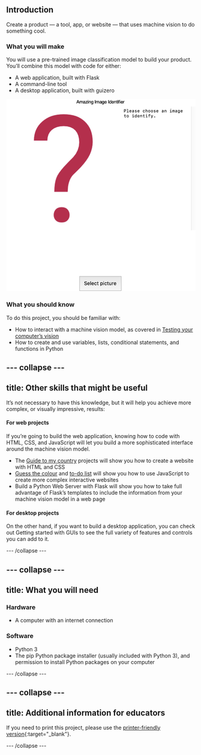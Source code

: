 ## Introduction

Create a product — a tool, app, or website — that uses machine vision to do something cool.


### What you will make
You will use a pre-trained image classification model to build your product. You’ll combine this model with code for either:
 + A web application, built with Flask
 + A command-line tool
 + A desktop application, built with guizero

![An image of a desktop application, asking the user to provide an image for identification](images/initial_application.png)

### What you should know
To do this project, you should be familiar with:
 + How to interact with a machine vision model, as covered in [Testing your computer’s vision](https://projects.raspberrypi.org/en/projects/testing-your-computers-vision)
 + How to create and use variables, lists, conditional statements, and functions in Python


--- collapse ---
---
title: Other skills that might be useful
---


It’s not necessary to have this knowledge, but it will help you achieve more complex, or visually impressive, results:
#### For web projects
If you’re going to build the web application, knowing how to code with HTML, CSS, and JavaScript will let you build a more sophisticated interface around the machine vision model. 
 + The [Guide to my country](https://projects.raspberrypi.org/en/projects/cd-beginner-html-css-sushi) projects will show you how to create a website with HTML and CSS
 + [Guess the colour](https://projects.raspberrypi.org/en/projects/cd-beginner-javascript-sushi) and [to-do list](https://projects.raspberrypi.org/en/projects/cd-intermediate-javascript-sushi) will show you how to use JavaScript to create more complex interactive websites
 + Build a Python Web Server with Flask will show you how to take full advantage of Flask’s templates to include the information from your machine vision model in a web page

#### For desktop projects
On the other hand, if you want to build a desktop application, you can check out Getting started with GUIs to see the full variety of features and controls you can add to it.

--- /collapse ---

--- collapse ---
---
title: What you will need
---
### Hardware

+ A computer with an internet connection

### Software

+ Python 3
+ The pip Python package installer (usually included with Python 3), and permission to install Python packages on your computer

--- /collapse ---

--- collapse ---
---
title: Additional information for educators
---

If you need to print this project, please use the [printer-friendly version](https://projects.raspberrypi.org/en/projects/amazing-image-identifier/print){:target="_blank"}.

--- /collapse ---
